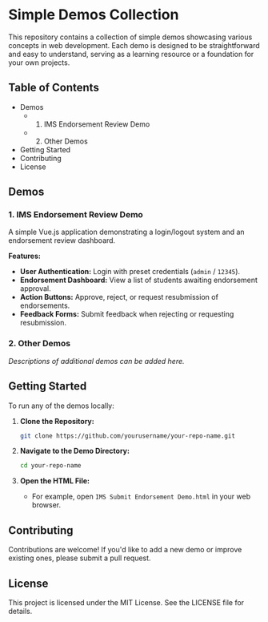 # Simple Demos Collection

This repository contains a collection of simple demos showcasing various concepts in web development. Each demo is designed to be straightforward and easy to understand, serving as a learning resource or a foundation for your own projects.

## Table of Contents

- Demos
  - 1. IMS Endorsement Review Demo
  - 2. Other Demos
- Getting Started
- Contributing
- License

## Demos

### 1. IMS Endorsement Review Demo

A simple Vue.js application demonstrating a login/logout system and an endorsement review dashboard.

**Features:**

- **User Authentication:** Login with preset credentials (`admin` / `12345`).
- **Endorsement Dashboard:** View a list of students awaiting endorsement approval.
- **Action Buttons:** Approve, reject, or request resubmission of endorsements.
- **Feedback Forms:** Submit feedback when rejecting or requesting resubmission.

### 2. Other Demos

*Descriptions of additional demos can be added here.*

## Getting Started

To run any of the demos locally:

1. **Clone the Repository:**

   ```bash
   git clone https://github.com/yourusername/your-repo-name.git
   ```

2. **Navigate to the Demo Directory:**

   ```bash
   cd your-repo-name
   ```

3. **Open the HTML File:**

   - For example, open `IMS Submit Endorsement Demo.html` in your web browser.

## Contributing

Contributions are welcome! If you'd like to add a new demo or improve existing ones, please submit a pull request.

## License

This project is licensed under the MIT License. See the LICENSE file for details.